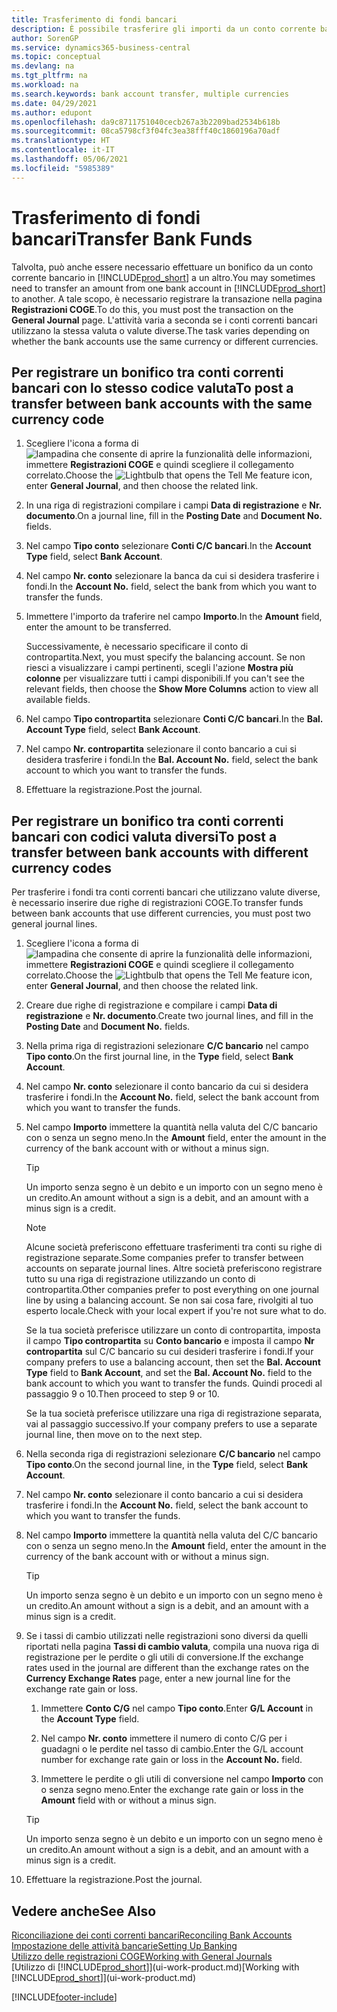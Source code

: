 ```yaml
---
title: Trasferimento di fondi bancari
description: È possibile trasferire gli importi da un conto corrente bancario a un altro, incluse le valute diverse, tramite la registrazione della transazione nelle registrazioni COGE.
author: SorenGP
ms.service: dynamics365-business-central
ms.topic: conceptual
ms.devlang: na
ms.tgt_pltfrm: na
ms.workload: na
ms.search.keywords: bank account transfer, multiple currencies
ms.date: 04/29/2021
ms.author: edupont
ms.openlocfilehash: da9c8711751040cecb267a3b2209bad2534b618b
ms.sourcegitcommit: 08ca5798cf3f04fc3ea38fff40c1860196a70adf
ms.translationtype: HT
ms.contentlocale: it-IT
ms.lasthandoff: 05/06/2021
ms.locfileid: "5985389"
---
```

# <a name="transfer-bank-funds"></a><span data-ttu-id="14c23-103">Trasferimento di fondi bancari</span><span class="sxs-lookup"><span data-stu-id="14c23-103">Transfer Bank Funds</span></span>

<span data-ttu-id="14c23-104">Talvolta, può anche essere necessario effettuare un bonifico da un conto corrente bancario in [!INCLUDE[prod_short](includes/prod_short.md)] a un altro.</span><span class="sxs-lookup"><span data-stu-id="14c23-104">You may sometimes need to transfer an amount from one bank account in [!INCLUDE[prod_short](includes/prod_short.md)] to another.</span></span> <span data-ttu-id="14c23-105">A tale scopo, è necessario registrare la transazione nella pagina **Registrazioni COGE**.</span><span class="sxs-lookup"><span data-stu-id="14c23-105">To do this, you must post the transaction on the **General Journal** page.</span></span> <span data-ttu-id="14c23-106">L'attività varia a seconda se i conti correnti bancari utilizzano la stessa valuta o valute diverse.</span><span class="sxs-lookup"><span data-stu-id="14c23-106">The task varies depending on whether the bank accounts use the same currency or different currencies.</span></span>

## <a name="to-post-a-transfer-between-bank-accounts-with-the-same-currency-code"></a><span data-ttu-id="14c23-107">Per registrare un bonifico tra conti correnti bancari con lo stesso codice valuta</span><span class="sxs-lookup"><span data-stu-id="14c23-107">To post a transfer between bank accounts with the same currency code</span></span>

1. <span data-ttu-id="14c23-108">Scegliere l'icona a forma di ![lampadina che consente di aprire la funzionalità delle informazioni](media/ui-search/search_small.png "Informazioni sull'operazione che si desidera eseguire"), immettere **Registrazioni COGE** e quindi scegliere il collegamento correlato.</span><span class="sxs-lookup"><span data-stu-id="14c23-108">Choose the ![Lightbulb that opens the Tell Me feature](media/ui-search/search_small.png "Tell me what you want to do") icon, enter **General Journal**, and then choose the related link.</span></span>
2. <span data-ttu-id="14c23-109">In una riga di registrazioni compilare i campi **Data di registrazione** e **Nr. documento**.</span><span class="sxs-lookup"><span data-stu-id="14c23-109">On a journal line, fill in the **Posting Date** and **Document No.** fields.</span></span>
3. <span data-ttu-id="14c23-110">Nel campo **Tipo conto** selezionare **Conti C/C bancari**.</span><span class="sxs-lookup"><span data-stu-id="14c23-110">In the **Account Type** field, select **Bank Account**.</span></span>
4. <span data-ttu-id="14c23-111">Nel campo **Nr. conto** selezionare la banca da cui si desidera trasferire i fondi.</span><span class="sxs-lookup"><span data-stu-id="14c23-111">In the **Account No.** field, select the bank from which you want to transfer the funds.</span></span>
5. <span data-ttu-id="14c23-112">Immettere l'importo da traferire nel campo **Importo**.</span><span class="sxs-lookup"><span data-stu-id="14c23-112">In the **Amount** field, enter the amount to be transferred.</span></span>

    <span data-ttu-id="14c23-113">Successivamente, è necessario specificare il conto di contropartita.</span><span class="sxs-lookup"><span data-stu-id="14c23-113">Next, you must specify the balancing account.</span></span> <span data-ttu-id="14c23-114">Se non riesci a visualizzare i campi pertinenti, scegli l'azione **Mostra più colonne** per visualizzare tutti i campi disponibili.</span><span class="sxs-lookup"><span data-stu-id="14c23-114">If you can't see the relevant fields, then choose the **Show More Columns** action to view all available fields.</span></span>
6. <span data-ttu-id="14c23-115">Nel campo **Tipo contropartita** selezionare **Conti C/C bancari**.</span><span class="sxs-lookup"><span data-stu-id="14c23-115">In the **Bal. Account Type** field, select **Bank Account**.</span></span>
7. <span data-ttu-id="14c23-116">Nel campo **Nr. contropartita** selezionare il conto bancario a cui si desidera trasferire i fondi.</span><span class="sxs-lookup"><span data-stu-id="14c23-116">In the **Bal. Account No.** field, select the bank account to which you want to transfer the funds.</span></span>
8. <span data-ttu-id="14c23-117">Effettuare la registrazione.</span><span class="sxs-lookup"><span data-stu-id="14c23-117">Post the journal.</span></span>

## <a name="to-post-a-transfer-between-bank-accounts-with-different-currency-codes"></a><span data-ttu-id="14c23-118">Per registrare un bonifico tra conti correnti bancari con codici valuta diversi</span><span class="sxs-lookup"><span data-stu-id="14c23-118">To post a transfer between bank accounts with different currency codes</span></span>

<span data-ttu-id="14c23-119">Per trasferire i fondi tra conti correnti bancari che utilizzano valute diverse, è necessario inserire due righe di registrazioni COGE.</span><span class="sxs-lookup"><span data-stu-id="14c23-119">To transfer funds between bank accounts that use different currencies, you must post two general journal lines.</span></span>

1. <span data-ttu-id="14c23-120">Scegliere l'icona a forma di ![lampadina che consente di aprire la funzionalità delle informazioni](media/ui-search/search_small.png "Informazioni sull'operazione che si desidera eseguire"), immettere **Registrazioni COGE** e quindi scegliere il collegamento correlato.</span><span class="sxs-lookup"><span data-stu-id="14c23-120">Choose the ![Lightbulb that opens the Tell Me feature](media/ui-search/search_small.png "Tell me what you want to do") icon, enter **General Journal**, and then choose the related link.</span></span>
2. <span data-ttu-id="14c23-121">Creare due righe di registrazione e compilare i campi **Data di registrazione** e **Nr. documento**.</span><span class="sxs-lookup"><span data-stu-id="14c23-121">Create two journal lines, and fill in the **Posting Date** and **Document No.** fields.</span></span>
3. <span data-ttu-id="14c23-122">Nella prima riga di registrazioni selezionare **C/C bancario** nel campo **Tipo conto**.</span><span class="sxs-lookup"><span data-stu-id="14c23-122">On the first journal line, in the **Type** field, select **Bank Account**.</span></span>
4. <span data-ttu-id="14c23-123">Nel campo **Nr. conto** selezionare il conto bancario da cui si desidera trasferire i fondi.</span><span class="sxs-lookup"><span data-stu-id="14c23-123">In the **Account No.** field, select the bank account from which you want to transfer the funds.</span></span>
5. <span data-ttu-id="14c23-124">Nel campo **Importo** immettere la quantità nella valuta del C/C bancario con o senza un segno meno.</span><span class="sxs-lookup"><span data-stu-id="14c23-124">In the **Amount** field, enter the amount in the currency of the bank account with or without a minus sign.</span></span>

    > [!TIP]
    > <span data-ttu-id="14c23-125">Un importo senza segno è un debito e un importo con un segno meno è un credito.</span><span class="sxs-lookup"><span data-stu-id="14c23-125">An amount without a sign is a debit, and an amount with a minus sign is a credit.</span></span>

    > [!NOTE]
    > <span data-ttu-id="14c23-126">Alcune società preferiscono effettuare trasferimenti tra conti su righe di registrazione separate.</span><span class="sxs-lookup"><span data-stu-id="14c23-126">Some companies prefer to transfer between accounts on separate journal lines.</span></span> <span data-ttu-id="14c23-127">Altre società preferiscono registrare tutto su una riga di registrazione utilizzando un conto di contropartita.</span><span class="sxs-lookup"><span data-stu-id="14c23-127">Other companies prefer to post everything on one journal line by using a balancing account.</span></span> <span data-ttu-id="14c23-128">Se non sai cosa fare, rivolgiti al tuo esperto locale.</span><span class="sxs-lookup"><span data-stu-id="14c23-128">Check with your local expert if you're not sure what to do.</span></span>
    >
    > <span data-ttu-id="14c23-129">Se la tua società preferisce utilizzare un conto di contropartita, imposta il campo **Tipo contropartita** su **Conto bancario** e imposta il campo **Nr contropartita** sul C/C bancario su cui desideri trasferire i fondi.</span><span class="sxs-lookup"><span data-stu-id="14c23-129">If your company prefers to use a balancing account, then set the **Bal. Account Type** field to **Bank Account**, and set the **Bal. Account No.** field to the bank account to which you want to transfer the funds.</span></span> <span data-ttu-id="14c23-130">Quindi procedi al passaggio 9 o 10.</span><span class="sxs-lookup"><span data-stu-id="14c23-130">Then proceed to step 9 or 10.</span></span>
    >
    > <span data-ttu-id="14c23-131">Se la tua società preferisce utilizzare una riga di registrazione separata, vai al passaggio successivo.</span><span class="sxs-lookup"><span data-stu-id="14c23-131">If your company prefers to use a separate journal line, then move on to the next step.</span></span>
6. <span data-ttu-id="14c23-132">Nella seconda riga di registrazioni selezionare **C/C bancario** nel campo **Tipo conto**.</span><span class="sxs-lookup"><span data-stu-id="14c23-132">On the second journal line, in the **Type** field, select **Bank Account**.</span></span>
7. <span data-ttu-id="14c23-133">Nel campo **Nr. conto** selezionare il conto bancario a cui si desidera trasferire i fondi.</span><span class="sxs-lookup"><span data-stu-id="14c23-133">In the **Account No.** field, select the bank account to which you want to transfer the funds.</span></span>
8. <span data-ttu-id="14c23-134">Nel campo **Importo** immettere la quantità nella valuta del C/C bancario con o senza un segno meno.</span><span class="sxs-lookup"><span data-stu-id="14c23-134">In the **Amount** field, enter the amount in the currency of the bank account with or without a minus sign.</span></span>

    > [!TIP]
    > <span data-ttu-id="14c23-135">Un importo senza segno è un debito e un importo con un segno meno è un credito.</span><span class="sxs-lookup"><span data-stu-id="14c23-135">An amount without a sign is a debit, and an amount with a minus sign is a credit.</span></span>
9. <span data-ttu-id="14c23-136">Se i tassi di cambio utilizzati nelle registrazioni sono diversi da quelli riportati nella pagina **Tassi di cambio valuta**, compila una nuova riga di registrazione per le perdite o gli utili di conversione.</span><span class="sxs-lookup"><span data-stu-id="14c23-136">If the exchange rates used in the journal are different than the exchange rates on the **Currency Exchange Rates** page, enter a new journal line for the exchange rate gain or loss.</span></span>  

    1. <span data-ttu-id="14c23-137">Immettere **Conto C/G** nel campo **Tipo conto**.</span><span class="sxs-lookup"><span data-stu-id="14c23-137">Enter **G/L Account** in the **Account Type** field.</span></span>  

    2. <span data-ttu-id="14c23-138">Nel campo **Nr. conto** immettere il numero di conto C/G per i guadagni o le perdite nel tasso di cambio.</span><span class="sxs-lookup"><span data-stu-id="14c23-138">Enter the G/L account number for exchange rate gain or loss in the **Account No.** field.</span></span>  

    3. <span data-ttu-id="14c23-139">Immettere le perdite o gli utili di conversione nel campo **Importo** con o senza segno meno.</span><span class="sxs-lookup"><span data-stu-id="14c23-139">Enter the exchange rate gain or loss in the **Amount** field with or without a minus sign.</span></span>

    > [!TIP]
    > <span data-ttu-id="14c23-140">Un importo senza segno è un debito e un importo con un segno meno è un credito.</span><span class="sxs-lookup"><span data-stu-id="14c23-140">An amount without a sign is a debit, and an amount with a minus sign is a credit.</span></span>
10. <span data-ttu-id="14c23-141">Effettuare la registrazione.</span><span class="sxs-lookup"><span data-stu-id="14c23-141">Post the journal.</span></span>

## <a name="see-also"></a><span data-ttu-id="14c23-142">Vedere anche</span><span class="sxs-lookup"><span data-stu-id="14c23-142">See Also</span></span>

[<span data-ttu-id="14c23-143">Riconciliazione dei conti correnti bancari</span><span class="sxs-lookup"><span data-stu-id="14c23-143">Reconciling Bank Accounts</span></span>](bank-manage-bank-accounts.md)  
[<span data-ttu-id="14c23-144">Impostazione delle attività bancarie</span><span class="sxs-lookup"><span data-stu-id="14c23-144">Setting Up Banking</span></span>](bank-setup-banking.md)  
[<span data-ttu-id="14c23-145">Utilizzo delle registrazioni COGE</span><span class="sxs-lookup"><span data-stu-id="14c23-145">Working with General Journals</span></span>](ui-work-general-journals.md)  
<span data-ttu-id="14c23-146">[Utilizzo di [!INCLUDE[prod_short](includes/prod_short.md)]](ui-work-product.md)</span><span class="sxs-lookup"><span data-stu-id="14c23-146">[Working with [!INCLUDE[prod_short](includes/prod_short.md)]](ui-work-product.md)</span></span>


[!INCLUDE[footer-include](includes/footer-banner.md)]